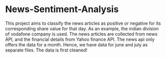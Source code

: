 # News-Sentiment-Analysis
This project aims to classify the news articles as positive or negative for its corresponding share value for that day. As an example, the indian division of 
vodafone company is used.
The news articles are collected from news API, and the financial details from Yahoo finance API. 
The news api only offers the data for a month. Hence, we have data for june and july as separate files. The data is first cleaned!
